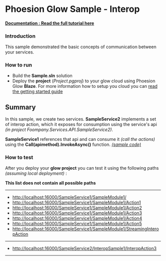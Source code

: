 # Phoesion Glow Sample - Interop


#### [Documentation : Read the full tutorial here](https://glow-docs.phoesion.com/tutorials/Service_Interop.html)


### Introduction
This sample demonstrated the basic concepts of communication between your services.


### How to run
- Build the **Sample.sln** solution
- Deploy the **project** (*Project.pgproj*) to your glow cloud using Phoesion Glow **Blaze**. For more information how to setup you cloud you can [read the getting started guide](https://glow-docs.phoesion.com/getting_started/DevMachine_Setup.html)


## Summary
In this sample, we create two services. **SampleService2** implements a set of interop action, which it exposes for consumption using the service's api *(in project Foompany.Services.API.SampleService2)*.

**SampleService1** references that api and can consume it *(call the actions)* using the **Call(apimethod).InvokeAsync()** function. *[(sample code)](https://github.com/Phoesion/Glow-Samples/blob/master/2_Interop/Services/Foompany.Services.SampleService1/Modules/SampleModule1.cs#L23)*


### How to test
After you deploy your **glow project** you can test it using the following paths *(assuming local deployment)* :

**This list does not contain all possible paths**

---

- [http://localhost:16000/SampleService1/SampleModule1/](http://localhost:16000/SampleService1/SampleModule1/) 
- [http://localhost:16000/SampleService1/SampleModule1/Action1](http://localhost:16000/SampleService1/SampleModule1/Action1) 
- [http://localhost:16000/SampleService1/SampleModule1/Action2](http://localhost:16000/SampleService1/SampleModule1/Action2) 
- [http://localhost:16000/SampleService1/SampleModule1/Action3](http://localhost:16000/SampleService1/SampleModule1/Action3) 
- [http://localhost:16000/SampleService1/SampleModule1/Action4](http://localhost:16000/SampleService1/SampleModule1/Action4) 
- [http://localhost:16000/SampleService1/SampleModule1/Action5](http://localhost:16000/SampleService1/SampleModule1/Action5) 
- [http://localhost:16000/SampleService1/SampleModule1/StreamingInteropAction](http://localhost:16000/SampleService1/SampleModule1/StreamingInteropAction) 

---

- [http://localhost:16000/SampleService2/InteropSample1/InteropAction3](http://localhost:16000/SampleService2/InteropSample1/InteropAction3) 

---



